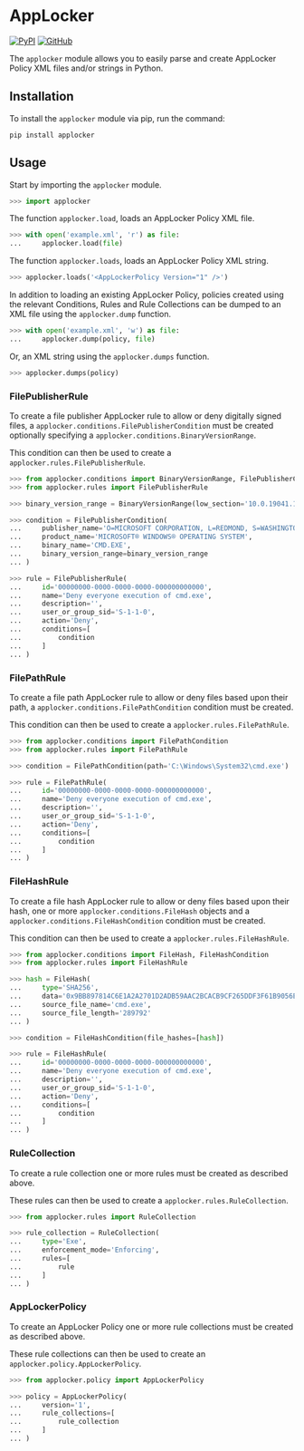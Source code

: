 # AppLocker

[![PyPI](https://img.shields.io/pypi/v/applocker)](https://pypi.org/project/applocker/)
[![GitHub](https://img.shields.io/github/license/LiamSennitt/applocker)](LICENSE)

The `applocker` module allows you to easily parse and create AppLocker Policy XML files and/or strings in Python.

## Installation

To install the `applocker` module via pip, run the command:

```console
pip install applocker
```

## Usage

Start by importing the `applocker` module.

```python
>>> import applocker
```

The function `applocker.load`, loads an AppLocker Policy XML file.

```python
>>> with open('example.xml', 'r') as file:
...     applocker.load(file)
```

The function `applocker.loads`, loads an AppLocker Policy XML string.

```python
>>> applocker.loads('<AppLockerPolicy Version="1" />')
```

In addition to loading an existing AppLocker Policy, policies created using the relevant Conditions, Rules and Rule Collections can be dumped to an XML file using the `applocker.dump` function.

```python
>>> with open('example.xml', 'w') as file:
...     applocker.dump(policy, file)
```

Or, an XML string using the `applocker.dumps` function.

```python
>>> applocker.dumps(policy)
```

### FilePublisherRule

To create a file publisher AppLocker rule to allow or deny digitally signed files, a `applocker.conditions.FilePublisherCondition` must be created optionally specifying a `applocker.conditions.BinaryVersionRange`.

This condition can then be used to create a `applocker.rules.FilePublisherRule`.

```python
>>> from applocker.conditions import BinaryVersionRange, FilePublisherCondition
>>> from applocker.rules import FilePublisherRule

>>> binary_version_range = BinaryVersionRange(low_section='10.0.19041.1', high_section='10.0.19041.1')

>>> condition = FilePublisherCondition(
...     publisher_name='O=MICROSOFT CORPORATION, L=REDMOND, S=WASHINGTON, C=US',
...     product_name='MICROSOFT® WINDOWS® OPERATING SYSTEM',
...     binary_name='CMD.EXE',
...     binary_version_range=binary_version_range
... )

>>> rule = FilePublisherRule(
...     id='00000000-0000-0000-0000-000000000000',
...     name='Deny everyone execution of cmd.exe',
...     description='',
...     user_or_group_sid='S-1-1-0',
...     action='Deny',
...     conditions=[
...         condition
...     ]
... )
```

### FilePathRule

To create a file path AppLocker rule to allow or deny files based upon their path, a `applocker.conditions.FilePathCondition` condition must be created.

This condition can then be used to create a `applocker.rules.FilePathRule`.

```python
>>> from applocker.conditions import FilePathCondition
>>> from applocker.rules import FilePathRule

>>> condition = FilePathCondition(path='C:\Windows\System32\cmd.exe')

>>> rule = FilePathRule(
...     id='00000000-0000-0000-0000-000000000000',
...     name='Deny everyone execution of cmd.exe',
...     description='',
...     user_or_group_sid='S-1-1-0',
...     action='Deny',
...     conditions=[
...         condition
...     ]
... )
```

### FileHashRule

To create a file hash AppLocker rule to allow or deny files based upon their hash, one or more `applocker.conditions.FileHash` objects and a `applocker.conditions.FileHashCondition` condition must be created.

This condition can then be used to create a `applocker.rules.FileHashRule`.

```python
>>> from applocker.conditions import FileHash, FileHashCondition
>>> from applocker.rules import FileHashRule

>>> hash = FileHash(
...     type='SHA256',
...     data='0x9BB897814C6E1A2A2701D2ADB59AAC2BCACB9CF265DDF3F61B9056EA6FFE04C7',
...     source_file_name='cmd.exe',
...     source_file_length='289792'
... )

>>> condition = FileHashCondition(file_hashes=[hash])

>>> rule = FileHashRule(
...     id='00000000-0000-0000-0000-000000000000',
...     name='Deny everyone execution of cmd.exe',
...     description='',
...     user_or_group_sid='S-1-1-0',
...     action='Deny',
...     conditions=[
...         condition
...     ]
... )
```

### RuleCollection

To create a rule collection one or more rules must be created as described above.

These rules can then be used to create a `applocker.rules.RuleCollection`.

```python
>>> from applocker.rules import RuleCollection

>>> rule_collection = RuleCollection(
...     type='Exe',
...     enforcement_mode='Enforcing',
...     rules=[
...         rule
...     ]
... )
```

### AppLockerPolicy

To create an AppLocker Policy one or more rule collections must be created as described above.

These rule collections can then be used to create an `applocker.policy.AppLockerPolicy`.

```python
>>> from applocker.policy import AppLockerPolicy

>>> policy = AppLockerPolicy(
...     version='1',
...     rule_collections=[
...         rule_collection
...     ]
... )
```

